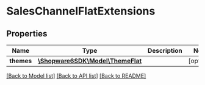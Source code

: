 # SalesChannelFlatExtensions

## Properties
Name | Type | Description | Notes
------------ | ------------- | ------------- | -------------
**themes** | [**\Shopware6SDK\Model\ThemeFlat**](ThemeFlat.md) |  | [optional] 

[[Back to Model list]](../../README.md#documentation-for-models) [[Back to API list]](../../README.md#documentation-for-api-endpoints) [[Back to README]](../../README.md)

